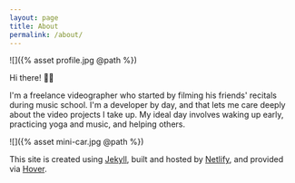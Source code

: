 ```yaml
---
layout: page
title: About
permalink: /about/
---
```


![]({% asset profile.jpg @path %})

Hi there! 👋🏾

I'm a freelance videographer who started by filming his friends' recitals during music school. I'm a developer by day, and that lets me care deeply about the video projects I take up. My ideal day involves waking up early, practicing yoga and music, and helping others.

![]({% asset mini-car.jpg @path %})

This site is created using [Jekyll](http://jekyllrb.com), built and hosted by [Netlify](https://www.netlify.com), and provided via [Hover](https://www.hover.com).
